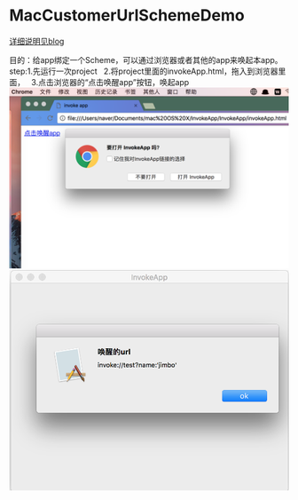 # MacCustomerUrlSchemeDemo

[详细说明见blog](http://blog.csdn.net/goldWave01/article/details/70230239)


目的：给app绑定一个Scheme，可以通过浏览器或者其他的app来唤起本app。
step:1.先运行一次project
     2.将project里面的invokeApp.html，拖入到浏览器里面，
     3.点击浏览器的“点击唤醒app”按钮，唤起app
 ![image](https://github.com/goldWave/MacCustomerUrlSchemeDemo/blob/master/MacCustomerUrlSchemeDemo/p1.png)
  ![image](https://github.com/goldWave/MacCustomerUrlSchemeDemo/blob/master/MacCustomerUrlSchemeDemo/p2.png)
